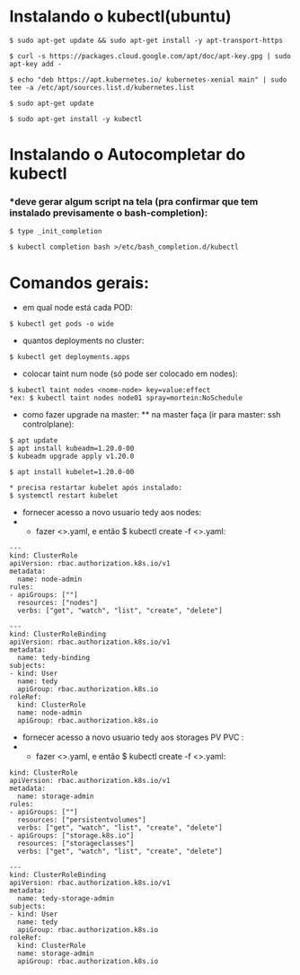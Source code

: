  # Instalando o kubectl(ubuntu)
 ~~~linux
 $ sudo apt-get update && sudo apt-get install -y apt-transport-https
 
 $ curl -s https://packages.cloud.google.com/apt/doc/apt-key.gpg | sudo apt-key add -
 
 $ echo "deb https://apt.kubernetes.io/ kubernetes-xenial main" | sudo tee -a /etc/apt/sources.list.d/kubernetes.list
 
 $ sudo apt-get update
 
 $ sudo apt-get install -y kubectl
~~~
# Instalando o Autocompletar do kubectl
### *deve gerar algum script na tela (pra confirmar que tem instalado previsamente o bash-completion):
~~~linux
$ type _init_completion

$ kubectl completion bash >/etc/bash_completion.d/kubectl
~~~~
# Comandos gerais:

* em qual node está cada POD:
~~~~
$ kubectl get pods -o wide 
~~~~
* quantos deployments no cluster:
~~~~
$ kubectl get deployments.apps 
~~~~
* colocar taint num node (só pode ser colocado em nodes):
~~~~
$ kubectl taint nodes <nome-node> key=value:effect
*ex: $ kubectl taint nodes node01 spray=mortein:NoSchedule
~~~~
* como fazer upgrade na master:
** na master faça (ir para master: ssh controlplane):
~~~~
$ apt update
$ apt install kubeadm=1.20.0-00
$ kubeadm upgrade apply v1.20.0

$ apt install kubelet=1.20.0-00 

* precisa restartar kubelet após instalado:
$ systemctl restart kubelet
~~~~

* fornecer acesso a novo usuario tedy aos nodes:
* * fazer <>.yaml, e então $ kubectl create -f <>.yaml:
~~~~
---
kind: ClusterRole
apiVersion: rbac.authorization.k8s.io/v1
metadata:
  name: node-admin
rules:
- apiGroups: [""]
  resources: ["nodes"]
  verbs: ["get", "watch", "list", "create", "delete"]

---
kind: ClusterRoleBinding
apiVersion: rbac.authorization.k8s.io/v1
metadata:
  name: tedy-binding
subjects:
- kind: User
  name: tedy
  apiGroup: rbac.authorization.k8s.io
roleRef:
  kind: ClusterRole
  name: node-admin
  apiGroup: rbac.authorization.k8s.io
~~~~

* fornecer acesso a novo usuario tedy aos storages PV PVC :
* * fazer <>.yaml, e então $ kubectl create -f <>.yaml:
~~~~
kind: ClusterRole
apiVersion: rbac.authorization.k8s.io/v1
metadata:
  name: storage-admin
rules:
- apiGroups: [""]
  resources: ["persistentvolumes"]
  verbs: ["get", "watch", "list", "create", "delete"]
- apiGroups: ["storage.k8s.io"]
  resources: ["storageclasses"]
  verbs: ["get", "watch", "list", "create", "delete"]

---
kind: ClusterRoleBinding
apiVersion: rbac.authorization.k8s.io/v1
metadata:
  name: tedy-storage-admin
subjects:
- kind: User
  name: tedy
  apiGroup: rbac.authorization.k8s.io
roleRef:
  kind: ClusterRole
  name: storage-admin
  apiGroup: rbac.authorization.k8s.io
  ~~~~
